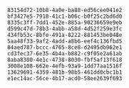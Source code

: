 
                83154d72-10b8-4a0e-ba88-ed56cee041e2
                bf3427e5-7918-41c1-b06c-b0f25c2bd6d0
                8335c3ff-7dd1-452e-885a-90236659e9eb
                d599c47d-78b3-4abb-a58d-4d52f259e3fc
                434fb53c-8bfe-491a-8222-881453be048e
                5aa48f33-9af2-4add-a8b6-eef4c136fbd5
                84aed787-bccc-4765-8ce8-d2495db962e1
                cd3fec37-6e35-4b4a-b882-c9f05e2a61ab
                8aba8380-4e1c-4738-8030-fbf5af13f618
                3008e108-662e-4efb-93a9-1dd77aa1516f
                13629691-4359-481b-98b5-461dd0cbc1b1
                e1ec14ac-56ce-4b17-acd0-58ee2639f693
                